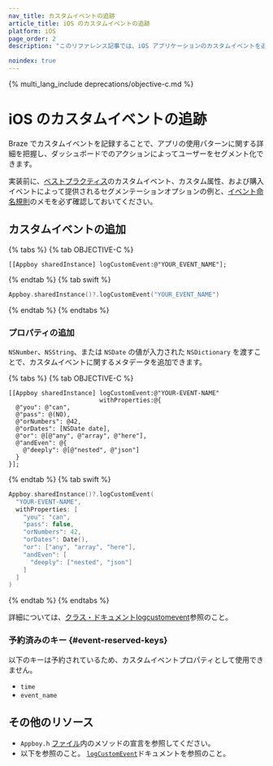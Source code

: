 ```yaml
---
nav_title: カスタムイベントの追跡
article_title: iOS のカスタムイベントの追跡
platform: iOS
page_order: 2
description: "このリファレンス記事では、iOS アプリケーションのカスタムイベントを追加して追跡する方法について説明します。"

noindex: true
---
```


{% multi_lang_include deprecations/objective-c.md %}

# iOS のカスタムイベントの追跡

Braze でカスタムイベントを記録することで、アプリの使用パターンに関する詳細を把握し、ダッシュボードでのアクションによってユーザーをセグメント化できます。

実装前に、[ベストプラクティス]({{site.baseurl}}/developer_guide/platform_wide/analytics_overview/#user-data-collection)のカスタムイベント、カスタム属性、および購入イベントによって提供されるセグメンテーションオプションの例と、[イベント命名規則]({{site.baseurl}}/user_guide/data_and_analytics/custom_data/event_naming_conventions/)のメモを必ず確認しておいてください。

## カスタムイベントの追加

{% tabs %}
{% tab OBJECTIVE-C %}

```objc
[[Appboy sharedInstance] logCustomEvent:@"YOUR_EVENT_NAME"];
```

{% endtab %}
{% tab swift %}

```swift
Appboy.sharedInstance()?.logCustomEvent("YOUR_EVENT_NAME")
```

{% endtab %}
{% endtabs %}

### プロパティの追加

`NSNumber`、`NSString`、または `NSDate` の値が入力された `NSDictionary` を渡すことで、カスタムイベントに関するメタデータを追加できます。

{% tabs %}
{% tab OBJECTIVE-C %}

```objc
[[Appboy sharedInstance] logCustomEvent:@"YOUR-EVENT-NAME"
                         withProperties:@{
  @"you": @"can",
  @"pass": @(NO),
  @"orNumbers": @42,
  @"orDates": [NSDate date],
  @"or": @[@"any", @"array", @"here"],
  @"andEven": @{
    @"deeply": @[@"nested", @"json"]
  }
}];
```

{% endtab %}
{% tab swift %}

```swift
Appboy.sharedInstance()?.logCustomEvent(
  "YOUR-EVENT-NAME",
  withProperties: [
    "you": "can",
    "pass": false,
    "orNumbers": 42,
    "orDates": Date(),
    "or": ["any", "array", "here"],
    "andEven": [
      "deeply": ["nested", "json"]
    ]
  ]
)
```

{% endtab %}
{% endtabs %}

詳細については、[クラス・ドキュメントlogcustomevent](http://appboy.github.io/appboy-ios-sdk/docs/interface_appboy.html#a4f0051d73d85cb37f63c232248124c79 ":withpropertiesドキュメントを")参照のこと。

### 予約済みのキー {#event-reserved-keys}

以下のキーは予約されているため、カスタムイベントプロパティとして使用できません。

- `time`
- `event_name`

## その他のリソース

- `Appboy.h` [ファイル](https://github.com/Appboy/appboy-ios-sdk/blob/master/AppboyKit/include/Appboy.h)内のメソッドの宣言を参照してください。 
- 以下を参照のこと。 [`logCustomEvent`](http://appboy.github.io/appboy-ios-sdk/docs/interface_appboy.html#ad80c39e8c96482a77562a5b1a1d387aa "ドキュメントを参照のこと。")ドキュメントを参照のこと。

